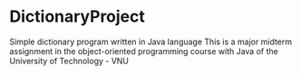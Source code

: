 # DictionaryProject

Simple dictionary program written in Java language
This is a major midterm assignment in the object-oriented programming course with Java of the University of Technology - VNU
